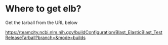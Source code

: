 # Where to get elb?

Get the tarball from the URL below

https://teamcity.ncbi.nlm.nih.gov/buildConfiguration/Blast_ElasticBlast_TestReleaseTarball?branch=&mode=builds

